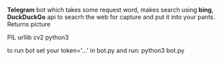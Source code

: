 **Telegram** bot which takes some request word, makes search using **bing**, **DuckDuckGo** api to seacrh the web for capture and put it into your pants. Returns picture

[requirements]:
telebot
PIL
urllib
cv2
python3

to run bot set your token='...' in bot.py and run:
python3 bot.py

